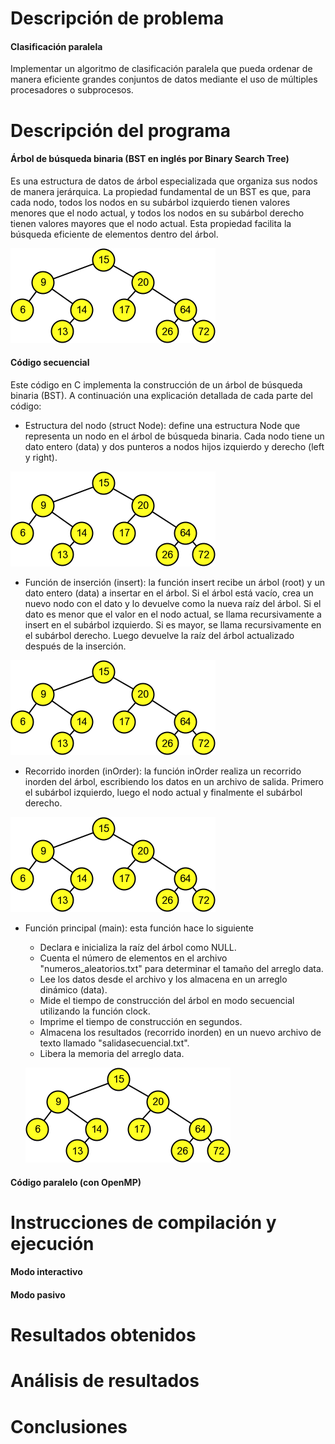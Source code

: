 # Descripción de problema 
#### Clasificación paralela
Implementar un algoritmo de clasificación paralela que pueda ordenar de manera eficiente grandes conjuntos de datos mediante el uso de múltiples procesadores o subprocesos. 
# Descripción del programa 
#### Árbol de búsqueda binaria (BST en inglés por Binary Search Tree) 

Es una estructura de datos de árbol especializada que organiza sus nodos de manera jerárquica. La propiedad fundamental de un BST es que, para cada nodo, todos los nodos en su subárbol izquierdo tienen valores menores que el nodo actual, y todos los nodos en su subárbol derecho tienen valores mayores que el nodo actual. Esta propiedad facilita la búsqueda eficiente de elementos dentro del árbol.

![img1](./Recursos/BST.png)

#### Código secuencial

Este código en C implementa la construcción de un árbol de búsqueda binaria (BST). A continuación una explicación detallada de cada parte del código:

- Estructura del nodo (struct Node): define una estructura Node que representa un nodo en el árbol de búsqueda binaria. Cada nodo tiene un dato entero (data) y dos punteros a nodos hijos izquierdo y derecho (left y right).

![img1](./Recursos/BST.png)

- Función de inserción (insert): la función insert recibe un árbol (root) y un dato entero (data) a insertar en el árbol. Si el árbol está vacío, crea un nuevo nodo con el dato y lo devuelve como la nueva raíz del árbol. Si el dato es menor que el valor en el nodo actual, se llama recursivamente a insert en el subárbol izquierdo. Si es mayor, se llama recursivamente en el subárbol derecho. Luego devuelve la raíz del árbol actualizado después de la inserción.

![img1](./Recursos/BST.png)

- Recorrido inorden (inOrder): la función inOrder realiza un recorrido inorden del árbol, escribiendo los datos en un archivo de salida. Primero el subárbol izquierdo, luego el nodo actual y finalmente el subárbol derecho.

![img1](./Recursos/BST.png)
  
- Función principal (main): esta función hace lo siguiente 
  - Declara e inicializa la raíz del árbol como NULL.
  - Cuenta el número de elementos en el archivo "numeros_aleatorios.txt" para determinar el tamaño del arreglo data.
  - Lee los datos desde el archivo y los almacena en un arreglo dinámico (data).
  - Mide el tiempo de construcción del árbol en modo secuencial utilizando la función clock.
  - Imprime el tiempo de construcción en segundos.
  - Almacena los resultados (recorrido inorden) en un nuevo archivo de texto llamado "salidasecuencial.txt".
  - Libera la memoria del arreglo data.
 
  ![img1](./Recursos/BST.png)

  
#### Código paralelo (con OpenMP)
# Instrucciones de compilación y ejecución 
#### Modo interactivo
#### Modo pasivo
# Resultados obtenidos 
# Análisis de resultados 
# Conclusiones 

